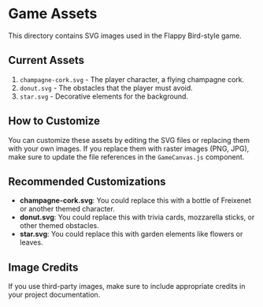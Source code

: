 # Game Assets

This directory contains SVG images used in the Flappy Bird-style game.

## Current Assets

1. `champagne-cork.svg` - The player character, a flying champagne cork.
2. `donut.svg` - The obstacles that the player must avoid.
3. `star.svg` - Decorative elements for the background.

## How to Customize

You can customize these assets by editing the SVG files or replacing them with your own images. If you replace them with raster images (PNG, JPG), make sure to update the file references in the `GameCanvas.js` component.

## Recommended Customizations

- **champagne-cork.svg**: You could replace this with a bottle of Freixenet or another themed character.
- **donut.svg**: You could replace this with trivia cards, mozzarella sticks, or other themed obstacles.
- **star.svg**: You could replace this with garden elements like flowers or leaves.

## Image Credits

If you use third-party images, make sure to include appropriate credits in your project documentation. 